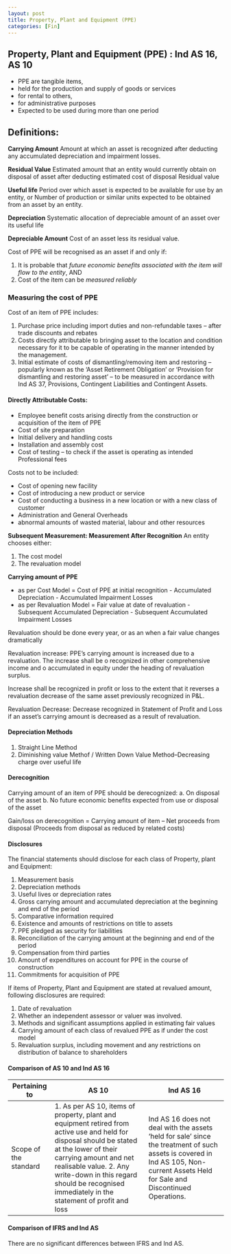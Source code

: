 ```yaml
---
layout: post
title: Property, Plant and Equipment (PPE)
categories: [Fin]
---
```



## Property, Plant and Equipment (PPE) : Ind AS 16, AS 10

- PPE are tangible items, 
- held for the production and supply of goods or services 
- for rental to others, 
- for administrative purposes
- Expected to be used during more than one period 

## Definitions:

**Carrying Amount** 
Amount at which an asset is recognized after deducting any accumulated depreciation and impairment losses.

**Residual Value** 
Estimated amount that an entity would currently obtain on disposal of asset after deducting estimated cost of disposal Residual value

**Useful life**
Period over which asset is expected to be available for use by an 
entity, or
Number of production or similar units expected to be obtained from an asset by an entity. 

**Depreciation**
Systematic allocation of depreciable amount of an asset over its useful life

**Depreciable Amount**
Cost of an asset less its residual value. 


Cost of PPE will be recognised as an asset if and only if:
1. It is probable that *future economic benefits associated with the item will flow to the entity*, AND
2. Cost of the item can be *measured reliably*

### Measuring the cost of PPE
Cost of an item of PPE includes:
1. Purchase price including import duties and non-refundable taxes – after trade discounts and rebates
2. Costs directly attributable to bringing asset to the location and condition necessary for it to be capable of operating in the manner intended by the management. 
3. Initial estimate of costs of dismantling/removing item and restoring – popularly known as the ‘Asset Retirement Obligation’ or ‘Provision for dismantling and restoring asset’ – to be measured in accordance 
with Ind AS 37, Provisions, Contingent Liabilities and Contingent Assets. 

#### Directly Attributable Costs:
- Employee benefit costs arising directly from the construction or 
acquisition of the item of PPE
- Cost of site preparation
- Initial delivery and handling costs
- Installation and assembly cost
- Cost of testing – to check if the asset is operating as intended Professional fees

Costs not to be included:
- Cost of opening new facility
- Cost of introducing a new product or service
- Cost of conducting a business in a new location or with a new class of customer 
- Administration and General Overheads
- abnormal amounts of wasted material, labour and other resources

**Subsequent Measurement: Measurement After Recognition**
An entity chooses either:
1. The cost model
2. The revaluation model

**Carrying amount of PPE**
- as per Cost Model = Cost of PPE at initial recognition - Accumulated Depreciation - Accumulated Impairment Losses 
- as per Revaluation Model = Fair value at date of  revaluation - Subsequent Accumulated Depreciation - Subsequent Accumulated Impairment Losses


Revaluation should be done every year, or as an when a fair value changes dramatically 	

Revaluation increase: PPE’s carrying amount is increased due to a revaluation.
The increase shall be 
o recognized in other comprehensive income and
o accumulated in equity under the heading of 
revaluation surplus.

Increase shall be recognized in profit or loss to the extent that it reverses a revaluation decrease of the same asset previously recognized in P&L.

Revaluation Decrease: Decrease recognized in Statement of Profit and Loss if an asset’s carrying amount is decreased as a result of revaluation.

#### Depreciation Methods

1. Straight Line Method
2. Diminishing value Methof / Written Down Value Method–Decreasing charge over useful life

#### Derecognition
Carrying amount of an item of PPE should be derecognized:
a. On disposal of the asset
b. No future economic benefits expected from use or disposal of the asset

Gain/loss on derecognition = Carrying amount of item – Net proceeds from disposal (Proceeds from disposal as reduced by related costs)

#### Disclosures
The financial statements should disclose for each class of Property, plant and Equipment:
1. Measurement basis
2. Depreciation methods
3. Useful lives or depreciation rates
4. Gross carrying amount and accumulated depreciation at the beginning and end of the period 
5. Comparative information required 
6. Existence and amounts of restrictions on title to assets
7. PPE pledged as security for liabilities
8. Reconciliation of the carrying amount at the beginning and end of the period 
9. Compensation from third parties 
10. Amount of expenditures on account for PPE in the course of construction
11. Commitments for acquisition of PPE


If items of Property, Plant and Equipment are stated at revalued amount, following disclosures are required:

1. Date of revaluation
2. Whether an independent assessor or valuer was involved.
3. Methods and significant assumptions applied in estimating fair values
4. Carrying amount of each class of revalued PPE as if under the cost model 
5. Revaluation surplus, including movement and any restrictions on distribution of balance to shareholders

#### Comparison of AS 10 and Ind AS 16
| Pertaining to | AS 10 | Ind AS 16 |
|--|--|--|
| Scope of the standard | 1. As per AS 10, items of property, plant and equipment retired from active use and held for disposal should be stated at the lower of their carrying amount and net realisable value. 2. Any write-down in this regard should  be recognised immediately in the statement of profit and loss |  Ind AS 16 does not deal with the assets ‘held for sale’ since the treatment of such assets is covered in Ind AS 105, Non-current Assets Held for Sale and Discontinued Operations. |

#### Comparison of IFRS and Ind AS
There are no significant differences between IFRS and Ind AS.

